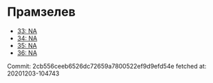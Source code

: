 # Прамзелев
- [33: NA](33.md)
- [34: NA](34.md)
- [35: NA](35.md)
- [36: NA](36.md)

Commit: 2cb556ceeb6526dc72659a7800522ef9d9efd54e
 fetched at: 20201203-104743
